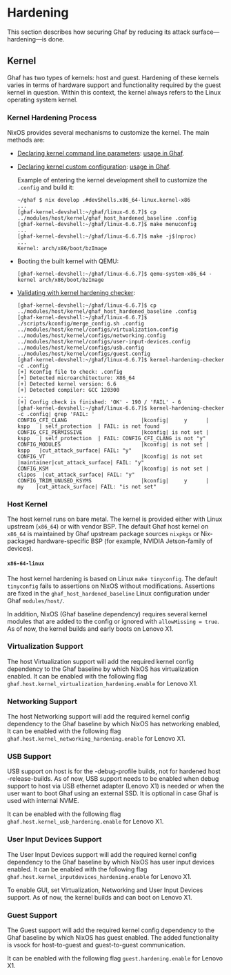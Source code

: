 <!--
    Copyright 2022-2024 TII (SSRC) and the Ghaf contributors
    SPDX-License-Identifier: CC-BY-SA-4.0
-->

# Hardening

This section describes how securing Ghaf by reducing its attack surface—hardening—is done.


## Kernel

Ghaf has two types of kernels: host and guest. Hardening of these kernels varies in terms of hardware support and functionality required by the guest kernel in question. Within this context, the kernel always refers to the Linux operating system kernel.


### Kernel Hardening Process

NixOS provides several mechanisms to customize the kernel. The main methods are:

* [Declaring kernel command line parameters](https://nixos.wiki/wiki/Linux_kernel#Custom_kernel_commandline): [usage in Ghaf](https://github.com/search?q=repo%3Atiiuae%2Fghaf%20kernelparams&type=code).
* [Declaring kernel custom configuration](https://nixos.org/manual/nixos/stable/#sec-linux-config-customizing): [usage in Ghaf](https://github.com/tiiuae/ghaf/blob/main/modules/host/kernel.nix).
    
    Example of entering the kernel development shell to customize the `.config` and build it:

  ```
  ~/ghaf $ nix develop .#devShells.x86_64-linux.kernel-x86
  ...
  [ghaf-kernel-devshell:~/ghaf/linux-6.6.7]$ cp ../modules/host/kernel/ghaf_host_hardened_baseline .config
  [ghaf-kernel-devshell:~/ghaf/linux-6.6.7]$ make menuconfig
  ...
  [ghaf-kernel-devshell:~/ghaf/linux-6.6.7]$ make -j$(nproc)
  ...
  Kernel: arch/x86/boot/bzImage
  ```

* Booting the built kernel with QEMU:

  ```
  [ghaf-kernel-devshell:~/ghaf/linux-6.6.7]$ qemu-system-x86_64 -kernel arch/x86/boot/bzImage
  ```

* [Validating with kernel hardening checker](https://github.com/a13xp0p0v/kernel-hardening-checker):

  ```
  [ghaf-kernel-devshell:~/ghaf/linux-6.6.7]$ cp ../modules/host/kernel/ghaf_host_hardened_baseline .config
  [ghaf-kernel-devshell:~/ghaf/linux-6.6.7]$ ./scripts/kconfig/merge_config.sh .config ../modules/host/kernel/configs/virtualization.config ../modules/host/kernel/configs/networking.config ../modules/host/kernel/configs/user-input-devices.config ../modules/host/kernel/configs/usb.config ../modules/host/kernel/configs/guest.config
  [ghaf-kernel-devshell:~/ghaf/linux-6.6.7]$ kernel-hardening-checker -c .config
  [+] Kconfig file to check: .config
  [+] Detected microarchitecture: X86_64
  [+] Detected kernel version: 6.6
  [+] Detected compiler: GCC 120300
  ...
  [+] Config check is finished: 'OK' - 190 / 'FAIL' - 6
  [ghaf-kernel-devshell:~/ghaf/linux-6.6.7]$ kernel-hardening-checker -c .config| grep 'FAIL: '
  CONFIG_CFI_CLANG                        |kconfig|     y      |   kspp   | self_protection  | FAIL: is not found
  CONFIG_CFI_PERMISSIVE                   |kconfig| is not set |   kspp   | self_protection  | FAIL: CONFIG_CFI_CLANG is not "y"
  CONFIG_MODULES                          |kconfig| is not set |   kspp   |cut_attack_surface| FAIL: "y"
  CONFIG_VT                               |kconfig| is not set |maintainer|cut_attack_surface| FAIL: "y"
  CONFIG_KSM                              |kconfig| is not set |  clipos  |cut_attack_surface| FAIL: "y"
  CONFIG_TRIM_UNUSED_KSYMS                |kconfig|     y      |    my    |cut_attack_surface| FAIL: "is not set"
  ```


### Host Kernel

The host kernel runs on bare metal. The kernel is provided either with Linux upstream (`x86_64`) or with vendor BSP. The default Ghaf host kernel on `x86_64` is maintained by Ghaf upstream package sources `nixpkgs` or Nix-packaged hardware-specific BSP (for example, NVIDIA Jetson-family of devices).


#### `x86-64-linux`

The host kernel hardening is based on Linux `make tinyconfig`. The default `tinyconfig` fails to assertions on NixOS without modifications. Assertions are fixed in the `ghaf_host_hardened_baseline` Linux configuration under Ghaf `modules/host/`.

In addition, NixOS (Ghaf baseline dependency) requires several kernel modules that are added to the config or ignored with `allowMissing = true`. As of now, the kernel builds and early boots on Lenovo X1.

### Virtualization Support

The host Virtualization support will add the required kernel config dependency to the Ghaf baseline by which NixOS has virtualization enabled. It can be enabled with the following flag `ghaf.host.kernel_virtualization_hardening.enable` for Lenovo X1.

### Networking Support

The host Networking support will add the required kernel config dependency to the Ghaf baseline by which NixOS has networking enabled, It can be enabled with the following flag `ghaf.host.kernel_networking_hardening.enable` for Lenovo X1.

### USB Support

USB support on host is for the -debug-profile builds, not for hardened host -release-builds. As of now, USB support needs to be enabled when debug support to host via USB ethernet adapter (Lenovo X1) is needed or when the user want to boot Ghaf using an external SSD. It is optional in case Ghaf is used with internal NVME.

It can be enabled with the following flag `ghaf.host.kernel_usb_hardening.enable` for Lenovo X1.

### User Input Devices Support

The User Input Devices support will add the required kernel config dependency to the Ghaf baseline by which NixOS has user input devices enabled. It can be enabled with the following flag `ghaf.host.kernel_inputdevices_hardening.enable` for Lenovo X1.

To enable GUI, set Virtualization, Networking and User Input Devices support. As of now, the kernel builds and can boot on Lenovo X1.

### Guest Support

The Guest support will add the required kernel config dependency to the Ghaf baseline by which NixOS has guest enabled. The added functionality is vsock for host-to-guest and guest-to-guest communication.

It can be enabled with the following flag `guest.hardening.enable` for Lenovo X1.